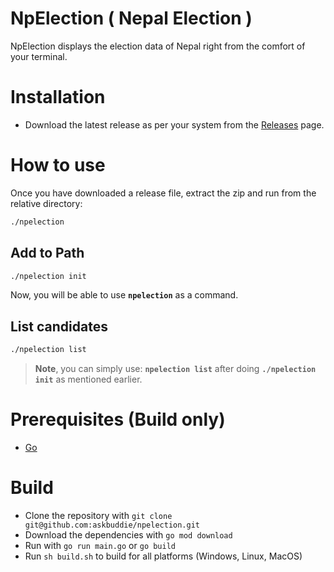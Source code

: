 # NpElection ( Nepal Election )

NpElection displays the election data of Nepal right from the comfort of your terminal.

# Installation

- Download the latest release as per your system from the [Releases](https://github.com/askbuddie/npelection/releases) page.


# How to use

Once you have downloaded a release file, extract the zip and run from the relative directory:

```bash
./npelection
```


## Add to Path

```bash
./npelection init
```

Now, you will be able to use **`npelection`** as a command.


## List candidates

```bash
./npelection list
```

> **Note**, you can simply use: **`npelection list`** after doing **`./npelection init`** as mentioned earlier.


# Prerequisites (Build only)

- [Go](https://golang.org/doc/install)


# Build

- Clone the repository with `git clone git@github.com:askbuddie/npelection.git`
- Download the dependencies with `go mod download`
- Run with `go run main.go` or `go build`
- Run `sh build.sh` to build for all platforms (Windows, Linux, MacOS)
